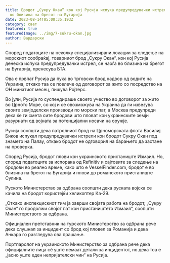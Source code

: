```yaml
---
title: Бродот „Сукру Окан“ кон кој Русија испука предупредувачки истрел се наоѓа
  во близина на брегот на Бугарија
date: 2023-08-14T05:00:35.193Z
category: свет
featured: true
featuredImage: ../img/7-sukru-okan.jpg
author: Вардарски
---
```

Според податоците на неколку специјализирани локации за следење на морскиот сообраќај, товарниот брод „Сукру Окан“, кон кој Русија денеска испука предупредувачки истрел, се наоѓа во близина на брегот на Бугарија, пренесува БТА.

Ова е првпат Русија да пука во трговски брод надвор од водите на Украина, откако таа се повлече од договорот за жито со посредство на ОН минатиот месец, пишува Ројтерс.

Во јули, Русија го суспендираше своето учество во договорот за жито во Црното Море, со кој и се овозможува на Украина да ги извезува своите земјоделски производи по морски пат, а Москва предупреди дека ќе ги смета сите бродови што пловат кон украинските земји разурнати од војната за потенцијални носачи на оружје.

Русија соопшти дека патролниот брод на Црноморската флота Василиј Биков испукал предупредувачки истрели кон бродот Сукру Окан под знамето на Палау, откако бродот не одговорил на барањето да застане на проверка.

Според Русија, бродот плови кон украинското пристаниште Измаил. Но, според податоците за испорака од Refinitiv и сајтовите за следење на бродови во реално време, како што е VesselFinder.com, бродот е во близина на брегот на Бугарија и плови до романското пристаниште Сулина.

Руското Министерство за одбрана соопшти дека руската војска се качила на бродот користејќи хеликоптер Ка-29.

„Откако инспекцискиот тим ја заврши својата работа на бродот, „Сукру Окан“ го продолжи својот пат кон пристаништето Измаил“, соопшти Министерството за одбрана.

Официјален претставник на турското Министерство за одбрана рече дека слушнал за инцидент со брод кој пловел за Романија и дека Анкара го разгледува ова прашање.

Портпаролот на украинското Министерство за одбрана рече дека официјалните лица сè уште немаат детали за инцидентот, но дека тоа е „јасно уште еден непријателски чин“ на Русија.